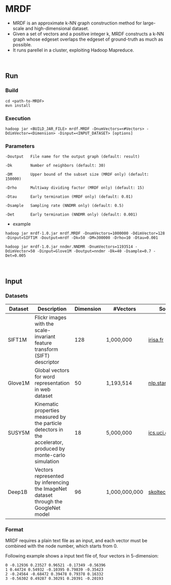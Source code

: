 # MRDF
- MRDF is an approximate k-NN graph construction method for large-scale and high-dimensional dataset.
- Given a set of vectors and a positive integer k, MRDF constructs a k-NN graph whose edgeset overlaps the edgeset of ground-truth as much as possible.
- It runs parellel in a cluster, exploiting Hadoop Mapreduce.
<br>

## Run

### Build

```
cd <path-to-MRDF>
mvn install
```

### Execution
```
hadoop jar <BUILD_JAR_FILE> mrdf.MRDF -DnumVectors=<#Vectors> -DdimVector=<Dimension> -Dinput=<INPUT_DATASET> [options]
```

### Parameters

```
-Doutput   File name for the output graph (default: result)

-Dk        Number of neighbors (default: 30)

-DM        Upper bound of the subset size (MRDF only) (default: 150000)

-Drho      Multiway dividing factor (MRDF only) (default: 15)

-Dtau      Early termination (MRDF only) (default: 0.01)

-Dsample   Sampling rate (NNDMR only) (default: 0.5)
 
-Det       Early termination (NNDMR only) (default: 0.001)
```

- example
```
hadoop jar mrdf-1.0.jar mrdf.MRDF -DnumVectors=1000000 -DdimVector=128 -Dinput=SIFT1M -Doutput=mrdf -Dk=50 -DM=300000 -Drho=10 -Dtau=0.001 
```
```
hadoop jar mrdf-1.0.jar nndmr.NNDMR -DnumVectors=1193514 -DdimVector=50 -Dinput=Glove1M -Doutput=nndmr -Dk=40 -Dsample=0.7 -Det=0.005
```
<br>

## Input

### Datasets

| Dataset | Description | Dimension | #Vectors | Source |
| --- | --- | --- | --- | --- |
| SIFT1M | Flickr images with the scale-invariant feature transform (SIFT) descriptor | 128 | 1,000,000 | [irisa.fr](http://corpus-texmex.irisa.fr/) |
| Glove1M | Global vectors for word representation in web dataset | 50 | 1,193,514 | [nlp.stanford.edu](https://nlp.stanford.edu/projects/glove/) |
| SUSY5M | Kinematic properties measured by the particle detectors in the accelerator, produced by monte-carlo simulation | 18 | 5,000,000 | [ics.uci.edu](https://archive.ics.uci.edu/ml/datasets/SUSY) |
| Deep1B | Vectors represented by inferencing the ImageNet dataset through the GoogleNet model | 96 | 1,000,000,000 | [skoltech.ru](http://sites.skoltech.ru/compvision/noimi/) |

### Format

MRDF requires a plain text file as an input, and each vector must be combined with the node number, which starts from 0.

Following example shows a input text file of, four vectors in 5-dimension:
```
0 -0.12936 0.23527 0.96521 -0.17349 -0.56396
1 0.44724 0.54932 -0.10395 0.79839 -0.35423
2 -0.24564 -0.68472 0.39478 0.79378 0.16332
3 -0.56302 0.49287 0.30291 0.20391 -0.20193
```
